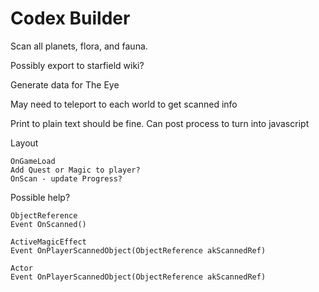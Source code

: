 # Codex Builder

Scan all planets, flora, and fauna.

Possibly export to starfield wiki?

Generate data for The Eye

May need to teleport to each world to get scanned info

Print to plain text should be fine. Can post process to turn into javascript

Layout
```
OnGameLoad
Add Quest or Magic to player?
OnScan - update Progress?
```

Possible help?
```
ObjectReference
Event OnScanned()

ActiveMagicEffect
Event OnPlayerScannedObject(ObjectReference akScannedRef)

Actor
Event OnPlayerScannedObject(ObjectReference akScannedRef)

```
